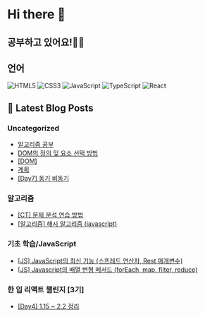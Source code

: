 # Hi there 👋

## 공부하고 있어요!✍🏼

## 언어

<p>
  <p>
  <!-- HTML -->
  <img alt="HTML5" src="https://img.shields.io/badge/HTML5-E34F26?style=flat-square&logo=HTML5&logoColor=white" />
  <!-- CSS -->
  <img alt="CSS3" src="https://img.shields.io/badge/CSS3-1572B6?style=flat-square&logo=CSS3&logoColor=white" />
  <!-- JavaScript -->
  <img alt="JavaScript" src="https://img.shields.io/badge/JavaScript-F7DF1E?style=flat-square&logo=JavaScript&logoColor=white" /> 
  <!-- TypeScript -->
  <img alt="TypeScript" src="https://img.shields.io/badge/TypeScript-3178C6?style=flat-square&logo=TypeScript&logoColor=white" />
  <!-- React -->
  <img alt="React" src="https://img.shields.io/badge/React-61DAFB?style=flat-square&logo=React&logoColor=white" />
</p>

</p>

## 📕 Latest Blog Posts

### Uncategorized
<ul><li><a href='https://mori-appa-coding.tistory.com/120' target='_blank'>알고리즘 공부</a></li><li><a href='https://mori-appa-coding.tistory.com/118' target='_blank'>DOM의 정의 및 요소 선택 방법</a></li><li><a href='https://mori-appa-coding.tistory.com/117' target='_blank'>[DOM]</a></li><li><a href='https://mori-appa-coding.tistory.com/116' target='_blank'>계획</a></li><li><a href='https://mori-appa-coding.tistory.com/114' target='_blank'>[Day7] 동기 비동기</a></li></ul>

### 알고리즘
<ul><li><a href='https://mori-appa-coding.tistory.com/119' target='_blank'>[CT] 문제 분석 연습 방법</a></li><li><a href='https://mori-appa-coding.tistory.com/113' target='_blank'>[알고리즘] 해시 알고리즘 (javascript)</a></li></ul>

### 기초 학습/JavaScript
<ul><li><a href='https://mori-appa-coding.tistory.com/115' target='_blank'>[JS] JavaScript의 최신 기능 (스프레드 연산자, Rest 매개변수)</a></li><li><a href='https://mori-appa-coding.tistory.com/109' target='_blank'>[JS] Javascript의 배열 변형 메서드 (forEach, map, filter, reduce)</a></li></ul>

### 한 입 리액트 챌린지 [3기]
<ul><li><a href='https://mori-appa-coding.tistory.com/112' target='_blank'>[Day4] 1.15 ~ 2.2 정리</a></li></ul>

